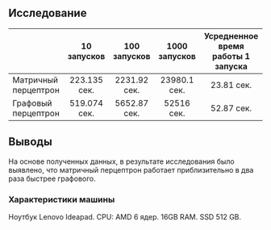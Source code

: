 ## Исследование
|  | 10 запусков | 100 запусков | 1000 запусков | Усредненное время работы 1 запуска |
| ------------- | :-----: | :-----: | :-----: | :-----: | 
| Матричный перцептрон | 223.135 сек. | 2231.92 сек. | 23980.1 сек. | 23.81 сек. |
| Графовый перцептрон | 519.074 сек. | 5652.87 сек. | 52516 сек. | 52.87 сек. |

## Выводы
На основе полученных данных, в результате исследования было выявлено, что матричный перцептрон работает приблизительно в два раза быстрее графового. 

### Характеристики машины
Ноутбук Lenovo Ideapad. CPU: AMD 6 ядер. 16GB RAM. SSD 512 GB.
